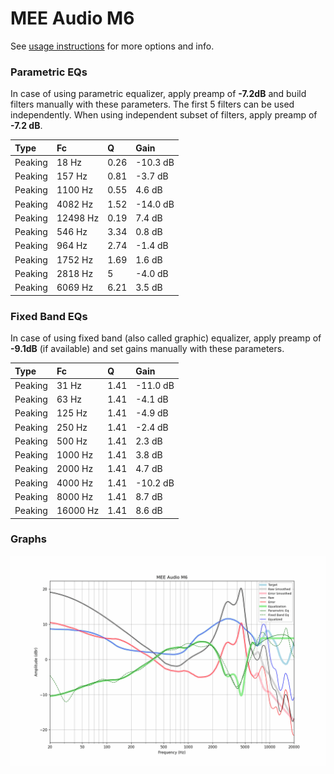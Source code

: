 # MEE Audio M6
See [usage instructions](https://github.com/jaakkopasanen/AutoEq#usage) for more options and info.

### Parametric EQs
In case of using parametric equalizer, apply preamp of **-7.2dB** and build filters manually
with these parameters. The first 5 filters can be used independently.
When using independent subset of filters, apply preamp of **-7.2 dB**.

| Type    | Fc       |    Q | Gain     |
|:--------|:---------|:-----|:---------|
| Peaking | 18 Hz    | 0.26 | -10.3 dB |
| Peaking | 157 Hz   | 0.81 | -3.7 dB  |
| Peaking | 1100 Hz  | 0.55 | 4.6 dB   |
| Peaking | 4082 Hz  | 1.52 | -14.0 dB |
| Peaking | 12498 Hz | 0.19 | 7.4 dB   |
| Peaking | 546 Hz   | 3.34 | 0.8 dB   |
| Peaking | 964 Hz   | 2.74 | -1.4 dB  |
| Peaking | 1752 Hz  | 1.69 | 1.6 dB   |
| Peaking | 2818 Hz  | 5    | -4.0 dB  |
| Peaking | 6069 Hz  | 6.21 | 3.5 dB   |

### Fixed Band EQs
In case of using fixed band (also called graphic) equalizer, apply preamp of **-9.1dB**
(if available) and set gains manually with these parameters.

| Type    | Fc       |    Q | Gain     |
|:--------|:---------|:-----|:---------|
| Peaking | 31 Hz    | 1.41 | -11.0 dB |
| Peaking | 63 Hz    | 1.41 | -4.1 dB  |
| Peaking | 125 Hz   | 1.41 | -4.9 dB  |
| Peaking | 250 Hz   | 1.41 | -2.4 dB  |
| Peaking | 500 Hz   | 1.41 | 2.3 dB   |
| Peaking | 1000 Hz  | 1.41 | 3.8 dB   |
| Peaking | 2000 Hz  | 1.41 | 4.7 dB   |
| Peaking | 4000 Hz  | 1.41 | -10.2 dB |
| Peaking | 8000 Hz  | 1.41 | 8.7 dB   |
| Peaking | 16000 Hz | 1.41 | 8.6 dB   |

### Graphs
![](./MEE%20Audio%20M6.png)